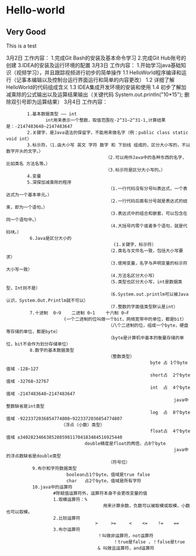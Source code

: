 # Hello-world
## Very Good
This is a test

3月2日 工作内容：
                        1.完成Git Bash的安装及基本命令学习
                        2.完成Git Hub账号的创建
                        3.IDEA的安装及运行环境的配置 
3月3日 工作内容：         1.开始学习java基础知识（视频学习），并且跟踪视频进行初步的简单操作
                              1.1 HelloWorld程序编译和运行（记事本编辑以及控制台运行界面运行和简单的内容更改）
                              1.2 详细了解HelloWorld的代码组成含义
                              1.3 IDEA集成开发环境的安装和使用
                              1.4 初步了解加减乘除的公式输出以及运算结果输出（关键代码 System.out.println("10*15");  删除双引号即为运算结果）
3月4日 工作内容：

            1.基本数据类型 —— int
                   int用来表示一个整数，取值范围在-2^31—2^31-1,计算结果是：-2147483648—2147483647
            2.关键字，是Java语法的保留字，不能用来做名字（例：public class static void int）                       
            3.标示符，（1.由大小写 英文 字符 数字 和 下划线 组成的，区分大小写的，不以数字开头的文字。）
                                          （2.可以用作Java中的各种东西的名字，比如类名 方法名等。）
                                          （3.标示符是区分大小写的。）
            4.变量
            5.深探加减乘除的程序
                                           （1.一行代码没有分号叫表达式，一个表达式为一个基本单元。）
                                           （2.一行代码后面有分号就是表达式的结束，即为一个语句。）
                                           （3.表达式中的组合和嵌套，可以包含在同一个语句中。）
                                           （4.大括号内零个或者多个语句，就是代码块。）
             6.Java是区分大小的
                                             (1.关键字，标示符）
                                           （2.类名与文件名一致，包括大小写要求）
                                           （3.使用变量，名字与声明变量的标示符大小写一致）
                                           （4.方法名区分大小写）
                                           （5.类型也区分大小写，int是数据类型，Int则不是）
                                           （6.System.out.printlm可以被Java认识，System.Out.Printlm就不可以）
                                           （7.整数的字面值类型默认是int）
             7.十进制  0~9    二进制 0~1    十六制 0~F
                          (一个二进制的位叫做一个bit，网络宽带中的单位，都是bit）
                                           （八个二进制的位，组成一个byte，硬盘等存储的单位，都是byte）
                                           （byte是计算机中基本的衡量存储的单位，bit不会作为划分存储单位）
             8.数字的基本数据类型
                                           （整数类型）
                                                           byte 占 1个byte 值域 -128~127
                                                           short占  2个byte 值域 -32768~32767
                                                           int  占  4个byte 值域 -2147483648~2147483647
                                                                    java中整数缺省是int类型
                                                           log  占  8个byte 值域 -9223372036854774808~9223372036854774807
                         （浮点（小数）类型）
                                                           float占  4个byte 值域 ±340282346638528859811704183484516925440
                                  double精度是float的两倍，占8个byte 
                                                                    java中的浮点数缺省是double类型
                                           （符号位）
              9.布尔和字符数据类型
                           boolean占1个byte，值域是true false
                           char   占2个byte，值域是所有字符
              10.java中的运算符
                      #除赋值运算符外，运算符本身不会更改变量的值
                      1.取模运算符：%
                                         用来计算余数，负数可以被取模或取模，小数也可以取模。
                      2.比较运算符
                                      >     >=     <    <=    !=    ==
                      3.布尔运算符
                                       ！叫做非运算符，not运算符
                                             ！true是false ，！false是true
                                       & 叫做且运算符，and运算符
                              
                         
